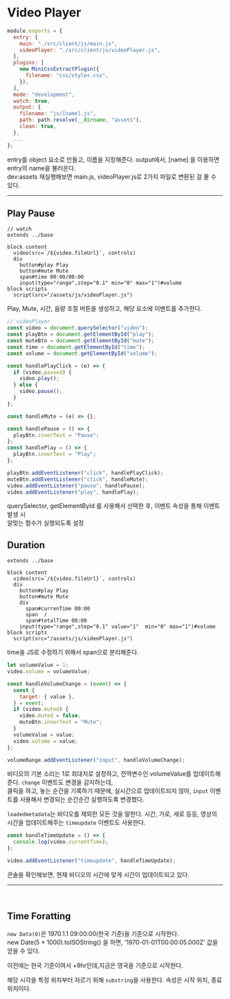 # Video Player

```js
module.exports = {
  entry: {
    main: "./src/client/js/main.js",
    videoPlayer: "./src/client/js/videoPlayer.js",
  },
  plugins: [
    new MiniCssExtractPlugin({
      filename: "css/styles.css",
    }),
  ],
  mode: "development",
  watch: true,
  output: {
    filename: "js/[name].js",
    path: path.resolve(__dirname, "assets"),
    clean: true,
  },
  ...
};
```

entry를 object 요소로 만들고, 이름을 지정해준다. output에서, [name] 을 이용하면 entry의 name을 불러온다.  
dev:assets 재실행해보면 main.js, videoPlayer.js로 2가지 파일로 변환된 걸 몰 수 있다.

---

## Play Pause

```pug
// watch
extends ../base

block content
  video(src=`/${video.fileUrl}`, controls)
  div
    button#play Play
    button#mute Mute
    span#time 00:00/00:00
    input(type="range",step="0.1" min="0" max="1")#volume
block scripts
  script(src="/assets/js/videoPlayer.js")
```

Play, Mute, 시간, 음량 조절 버튼을 생성하고, 해당 요소에 이벤트를 추가한다.

```js
// videoPlayer
const video = document.querySelector("video");
const playBtn = document.getElementById("play");
const muteBtn = document.getElementById("mute");
const time = document.getElementById("time");
const volume = document.getElementById("volume");

const handlePlayClick = (e) => {
  if (video.paused) {
    video.play();
  } else {
    video.pause();
  }
};

const handleMute = (e) => {};

const handlePause = () => {
  playBtn.innerText = "Pause";
};
const handlePlay = () => {
  playBtn.innerText = "Play";
};

playBtn.addEventListener("click", handlePlayClick);
muteBtn.addEventListener("click", handleMute);
video.addEventListener("pause", handlePause);
video.addEventListener("play", handlePlay);
```

querySelector, getElementById 를 사용해서 선택한 후, 이벤트 속성을 통해 이벤트 발생 시  
알맞는 함수가 실행되도록 설정

## Duration

```pug
extends ../base

block content
  video(src=`/${video.fileUrl}`, controls)
  div
    button#play Play
    button#mute Mute
    div
      span#currenTime 00:00
      span  /
      span#totalTime 00:00
    input(type="range",step="0.1" value="1"  min="0" max="1")#volume
block scripts
  script(src="/assets/js/videoPlayer.js")
```

time을 JS로 수정하기 위해서 span으로 분리해준다.

```js
let volumeValue = 1;
video.volume = volumeValue;

const handleVolumeChange = (event) => {
  const {
    target: { value },
  } = event;
  if (video.muted) {
    video.muted = false;
    muteBtn.innerText = "Mute";
  }
  volumeValue = value;
  video.volume = value;
};

volumeRange.addEventListener("input", handleVolumeChange);
```

비디오의 기본 소리는 1로 최대치로 설정하고, 전역변수인 volumeValue를 업데이트해준다. `change` 이벤트도 변경을 감지하는데,  
클릭을 하고, 놓는 순간을 기록하기 때문에, 실시간으로 업데이트되지 않아, `input` 이벤트를 사용해서 변경되는 순간순간 실행하도록 변경했다.

`loadedmetadata`는 비디오를 제외한 모든 것을 말한다. 시간, 가로, 세로 등등, 영상의 시간을 업데이트해주는 `timeupdate` 이벤트도 사용한다.

```js
const handleTimeUpdate = () => {
  console.log(video.currentTime);
};

video.addEventListener("timeupdate", handleTimeUpdate);
```

콘솔을 확인해보면, 현재 비디오의 시간에 맞게 시간이 업데이트되고 있다.

---

<br>

## Time Foratting

`new Data(0)`은 1970.1.1 09:00:00(한국 기준)을 기준으로 시작한다.  
new Date(5 \* 1000).toISOString() 을 하면, '1970-01-01T00:00:05.000Z' 값을 얻을 수 있다.

이전에는 한국 기준이여서 +9hr인데,지금은 영국을 기준으로 시작한다.

해당 시각을 특정 위치부터 자르기 위해 `substring`을 사용한다. 속성은 시작 위치, 종료 위치이다.
